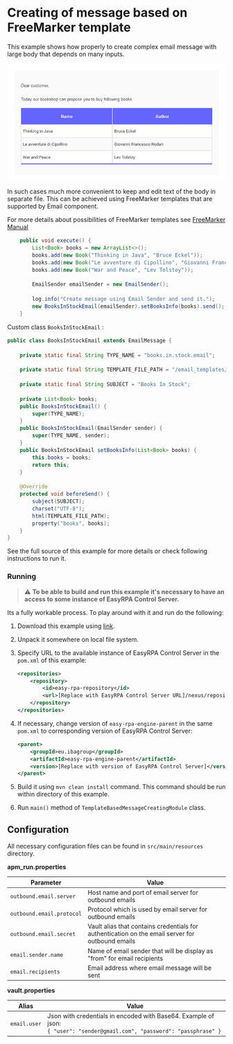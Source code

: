 # Creating of message based on FreeMarker template

This example shows how properly to create complex email message with large body that depends on many inputs. 

 ![Image](message_screenshot.png 'Complex message example')

In such cases much more convenient to keep and edit text of the body in separate file. This can be achieved using 
FreeMarker templates that are supported by Email component.

For more details about possibilities of FreeMarker templates see
 [FreeMarker Manual](https://freemarker.apache.org/docs/index.html)

```Java
    public void execute() {
        List<Book> books = new ArrayList<>();
        books.add(new Book("Thinking in Java", "Bruce Eckel"));
        books.add(new Book("Le avventure di Cipollino", "Giovanni Francesco Rodari"));
        books.add(new Book("War and Peace", "Lev Tolstoy"));

        EmailSender emailSender = new EmailSender();

        log.info("Create message using Email Sender and send it.");
        new BooksInStockEmail(emailSender).setBooksInfo(books).send();
    }
```

Custom class `BooksInStockEmail` :

```java
public class BooksInStockEmail extends EmailMessage {

    private static final String TYPE_NAME = "books.in.stock.email";

    private static final String TEMPLATE_FILE_PATH = "/email_templates/books_proposition.ftl";

    private static final String SUBJECT = "Books In Stock";

    private List<Book> books;
    public BooksInStockEmail() {
        super(TYPE_NAME);
    }
    public BooksInStockEmail(EmailSender sender) {
        super(TYPE_NAME, sender);
    }
    public BooksInStockEmail setBooksInfo(List<Book> books) {
        this.books = books;
        return this;
    }

    @Override
    protected void beforeSend() {
        subject(SUBJECT);
        charset("UTF-8");
        html(TEMPLATE_FILE_PATH);
        property("books", books);
    }
}
```

See the full source of this example for more details or check following instructions to run it.

### Running

> :warning: **To be able to build and run this example it's necessary to have an access
>to some instance of EasyRPA Control Server.**

Its a fully workable process. To play around with it and run do the following:
1. Download this example using [link][down_git_link].
2. Unpack it somewhere on local file system.
3. Specify URL to the available instance of EasyRPA Control Server in the `pom.xml` of this example:
    ```xml
    <repositories>
        <repository>
            <id>easy-rpa-repository</id>
            <url>[Replace with EasyRPA Control Server URL]/nexus/repository/easyrpa/</url>
        </repository>
    </repositories>
    ```
4. If necessary, change version of `easy-rpa-engine-parent` in the same `pom.xml` to corresponding version of
   EasyRPA Control Server:
    ```xml
    <parent>
        <groupId>eu.ibagroup</groupId>
        <artifactId>easy-rpa-engine-parent</artifactId>
        <version>[Replace with version of EasyRPA Control Server]</version>
    </parent>
    ```

5. Build it using `mvn clean install` command. This command should be run within directory of this example.
6. Run `main()` method of `TemplateBasedMessageCreatingModule` class.

[down_git_link]: https://downgit.github.io/#/home?url=https://github.com/easyrpa/openframework/tree/main/examples/email/template-based-message-creating
 
## Configuration

All necessary configuration files can be found in <code>src/main/resources</code> directory.

**apm_run.properties**

| Parameter     | Value         |
| ------------- |---------------|
| `outbound.email.server` | Host name and port of email server for outbound emails |
| `outbound.email.protocol` | Protocol which is used by email server for outbound emails |
| `outbound.email.secret` | Vault alias that contains credentials for authentication on the email server for outbound emails |
| `email.sender.name` | Name of email sender that will be display as "from" for email recipients |
| `email.recipients` | Email address where email message will be sent |

**vault.properties**

| Alias     | Value         |
| ------------- |---------------|
| `email.user` | Json with credentials in encoded with Base64. Example of json:<br>`{ "user": "sender@gmail.com", "password": "passphrase" }` |
